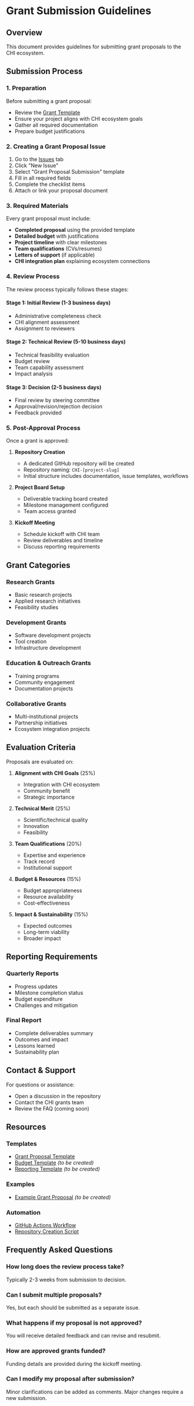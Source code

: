 # Grant Submission Guidelines

## Overview
This document provides guidelines for submitting grant proposals to the CHI ecosystem.

## Submission Process

### 1. Preparation
Before submitting a grant proposal:
- Review the [Grant Template](../proposals/templates/GRANT_TEMPLATE.md)
- Ensure your project aligns with CHI ecosystem goals
- Gather all required documentation
- Prepare budget justifications

### 2. Creating a Grant Proposal Issue
1. Go to the [Issues](../../issues) tab
2. Click "New Issue"
3. Select "Grant Proposal Submission" template
4. Fill in all required fields
5. Complete the checklist items
6. Attach or link your proposal document

### 3. Required Materials
Every grant proposal must include:
- **Completed proposal** using the provided template
- **Detailed budget** with justifications
- **Project timeline** with clear milestones
- **Team qualifications** (CVs/resumes)
- **Letters of support** (if applicable)
- **CHI integration plan** explaining ecosystem connections

### 4. Review Process
The review process typically follows these stages:

#### Stage 1: Initial Review (1-3 business days)
- Administrative completeness check
- CHI alignment assessment
- Assignment to reviewers

#### Stage 2: Technical Review (5-10 business days)
- Technical feasibility evaluation
- Budget review
- Team capability assessment
- Impact analysis

#### Stage 3: Decision (2-5 business days)
- Final review by steering committee
- Approval/revision/rejection decision
- Feedback provided

### 5. Post-Approval Process
Once a grant is approved:

1. **Repository Creation**
   - A dedicated GitHub repository will be created
   - Repository naming: `CHI-[project-slug]`
   - Initial structure includes documentation, issue templates, workflows

2. **Project Board Setup**
   - Deliverable tracking board created
   - Milestone management configured
   - Team access granted

3. **Kickoff Meeting**
   - Schedule kickoff with CHI team
   - Review deliverables and timeline
   - Discuss reporting requirements

## Grant Categories

### Research Grants
- Basic research projects
- Applied research initiatives
- Feasibility studies

### Development Grants
- Software development projects
- Tool creation
- Infrastructure development

### Education & Outreach Grants
- Training programs
- Community engagement
- Documentation projects

### Collaborative Grants
- Multi-institutional projects
- Partnership initiatives
- Ecosystem integration projects

## Evaluation Criteria

Proposals are evaluated on:

1. **Alignment with CHI Goals** (25%)
   - Integration with CHI ecosystem
   - Community benefit
   - Strategic importance

2. **Technical Merit** (25%)
   - Scientific/technical quality
   - Innovation
   - Feasibility

3. **Team Qualifications** (20%)
   - Expertise and experience
   - Track record
   - Institutional support

4. **Budget & Resources** (15%)
   - Budget appropriateness
   - Resource availability
   - Cost-effectiveness

5. **Impact & Sustainability** (15%)
   - Expected outcomes
   - Long-term viability
   - Broader impact

## Reporting Requirements

### Quarterly Reports
- Progress updates
- Milestone completion status
- Budget expenditure
- Challenges and mitigation

### Final Report
- Complete deliverables summary
- Outcomes and impact
- Lessons learned
- Sustainability plan

## Contact & Support

For questions or assistance:
- Open a discussion in the repository
- Contact the CHI grants team
- Review the FAQ (coming soon)

## Resources

### Templates
- [Grant Proposal Template](../proposals/templates/GRANT_TEMPLATE.md)
- [Budget Template](../proposals/templates/BUDGET_TEMPLATE.xlsx) *(to be created)*
- [Reporting Template](../proposals/templates/REPORT_TEMPLATE.md) *(to be created)*

### Examples
- [Example Grant Proposal](../proposals/examples/EXAMPLE_PROPOSAL.md) *(to be created)*

### Automation
- [GitHub Actions Workflow](../.github/workflows/grant-automation.yml)
- [Repository Creation Script](../scripts/create-grant-repo.sh)

## Frequently Asked Questions

### How long does the review process take?
Typically 2-3 weeks from submission to decision.

### Can I submit multiple proposals?
Yes, but each should be submitted as a separate issue.

### What happens if my proposal is not approved?
You will receive detailed feedback and can revise and resubmit.

### How are approved grants funded?
Funding details are provided during the kickoff meeting.

### Can I modify my proposal after submission?
Minor clarifications can be added as comments. Major changes require a new submission.
